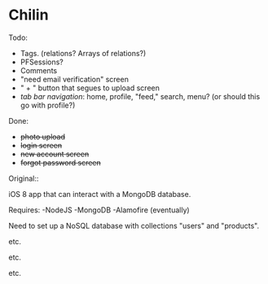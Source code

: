 # Chilin


Todo:
- Tags. (relations? Arrays of relations?)
- PFSessions?
- Comments
- "need email verification" screen
- " + " button that segues to upload screen
- *tab bar navigation*: home, profile, "feed," search, menu? (or should this go with profile?)

Done:
- ~~photo upload~~
- ~~login screen~~
- ~~new account screen~~
- ~~forgot password screen~~


Original::

iOS 8 app that can interact with a MongoDB database.


Requires:
	-NodeJS
	-MongoDB
	-Alamofire (eventually)

Need to set up a NoSQL database with collections "users" and "products".

etc.

etc.

etc.

